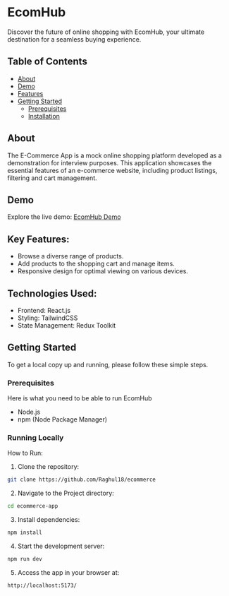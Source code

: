 # EcomHub

Discover the future of online shopping with EcomHub, your ultimate destination for a seamless buying experience.

## Table of Contents

- [About](#about)
- [Demo](#demo)
- [Features](#features)
- [Getting Started](#getting-started)
  - [Prerequisites](#prerequisites)
  - [Installation](#running-locally)

## About

The E-Commerce App is a mock online shopping platform developed as a demonstration for interview purposes. This application showcases the essential features of an e-commerce website, including product listings, filtering and cart management.

## Demo

Explore the live demo: [EcomHub Demo](https://ecommerce-k9ldgfv7f-raghul18s-projects.vercel.app/)

## Key Features:

- Browse a diverse range of products.
- Add products to the shopping cart and manage items.
- Responsive design for optimal viewing on various devices.

## Technologies Used:

- Frontend: React.js
- Styling: TailwindCSS
- State Management: Redux Toolkit

## Getting Started

To get a local copy up and running, please follow these simple steps.

### Prerequisites

Here is what you need to be able to run EcomHub

- Node.js
- npm (Node Package Manager)

### Running Locally

How to Run:

1. Clone the repository: 

```bash
git clone https://github.com/Raghul18/ecommerce
```

2. Navigate to the Project directory:

```bash
cd ecommerce-app
```

3. Install dependencies:

```bash
npm install
```

4. Start the development server:

```bash
npm run dev
```

5. Access the app in your browser at:

```bash
http://localhost:5173/
```